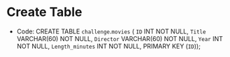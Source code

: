 # Create Table 
- Code:
CREATE TABLE `challenge`.`movies` (
  `ID` INT NOT NULL,
  `Title` VARCHAR(60) NOT NULL,
  `Director` VARCHAR(60) NOT NULL,
  `Year` INT NOT NULL,
  `Length_minutes` INT NOT NULL,
  PRIMARY KEY (`ID`));
